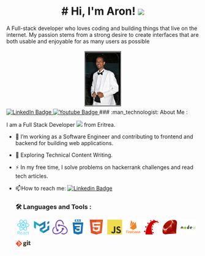 <div  align="center">
  <h1>
    # Hi, I'm Aron! <img src="https://media.giphy.com/media/hvRJCLFzcasrR4ia7z/giphy.gif" width="40px"/>
  </h1>
  <p align="left">A Full-stack developer who loves coding and building things that live on the internet. My passion stems from a strong desire to create interfaces that are both usable and enjoyable for as many users as possible</p>
</div>  
<div display="flex" wrap="wrap">
  <div align="center">
  <img src="./image/DSC_0713.JPG" width="20%"/>  
</div>

  <div width="20%">
    <a href="https://www.linkedin.com/in/aron-abraham-90a4321b0/">
      <img src="https://img.shields.io/badge/LinkedIn-blue?style=for-the-badge&logo=linkedin&logoColor=white" alt="LinkedIn Badge"/>
    </a>
    <a href="/">
      <img src="https://img.shields.io/badge/YouTube-red?style=for-the-badge&logo=youtube&logoColor=white" alt="Youtube Badge"/>
    </a>
### :man_technologist: About Me :

I am a Full Stack Developer <img src="https://media.giphy.com/media/WUlplcMpOCEmTGBtBW/giphy.gif" width="30"> from Eritrea.


  - :telescope: I’m working as a Software Engineer and contributing to frontend and backend for building web applications.

  - :seedling: Exploring Technical Content Writing.

  - :zap: In my free time, I solve problems on hackerrank challenges and read tech articles.
- :mailbox:How to reach me: [![Linkedin Badge](https://img.shields.io/badge/-Aron-blue?style=flat&logo=Linkedin&logoColor=white)](https://www.linkedin.com/in/aron-abraham-90a4321b0/)


  ### :hammer_and_wrench: Languages and Tools :


  <div>
    <img src="https://github.com/devicons/devicon/blob/master/icons/react/react-original-wordmark.svg" title="React" alt="React" width="40" height="40"/>&nbsp;
    <img src="https://github.com/devicons/devicon/blob/master/icons/materialui/materialui-original.svg" title="Material UI" alt="Material UI" width="40" height="40"/>&nbsp;
    <img src="https://github.com/devicons/devicon/blob/master/icons/redux/redux-original.svg" title="Redux" alt="Redux " width="40" height="40"/>&nbsp;
    <img src="https://github.com/devicons/devicon/blob/master/icons/css3/css3-plain-wordmark.svg"  title="CSS3" alt="CSS" width="40" height="40"/>&nbsp;
    <img src="https://github.com/devicons/devicon/blob/master/icons/html5/html5-original.svg" title="HTML5" alt="HTML" width="40" height="40"/>&nbsp;
    <img src="https://github.com/devicons/devicon/blob/master/icons/javascript/javascript-original.svg" title="JavaScript" alt="JavaScript" width="40" height="40"/>&nbsp;
    <img src="https://github.com/devicons/devicon/blob/master/icons/firebase/firebase-plain-wordmark.svg" title="Firebase" alt="Firebase" width="40" height="40"/>&nbsp;
    <img src="https://github.com/devicons/devicon/blob/master/icons/rails/rails-plain.svg" title="Rails"  alt="Rails" width="40" height="40"/>&nbsp;
    <img src="https://github.com/devicons/devicon/blob/master/icons/ruby/ruby-original.svg" title="Ruby"  alt="Ruby" width="40" height="40"/>&nbsp;
    <img src="https://github.com/devicons/devicon/blob/master/icons/nodejs/nodejs-original-wordmark.svg" title="NodeJS" alt="NodeJS" width="40" height="40"/>&nbsp;
    <img src="https://github.com/devicons/devicon/blob/master/icons/git/git-original-wordmark.svg" title="Git" **alt="Git" width="40" height="40"/>
  </div>

</div>
</div>  
